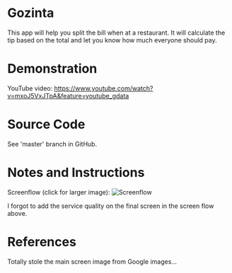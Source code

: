 Gozinta
=======

This app will help you split the bill when at a restaurant. It will calculate the tip based on the total and let you know how much everyone should pay.

# Demonstration
YouTube video: https://www.youtube.com/watch?v=mxoJ5VxJTpA&feature=youtube_gdata

# Source Code
See 'master' branch in GitHub.

# Notes and Instructions

Screenflow (click for larger image): 
![Screenflow](https://dl.dropboxusercontent.com/u/58121969/screens.PNG)

I forgot to add the service quality on the final screen in the screen flow above.

# References
Totally stole the main screen image from Google images...
